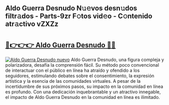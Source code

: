 ## Aldo Guerra Desnudo N𝚞𝚎vos desn𝚞dos filtr𝚊dos - Parts-9zr F𝚘tos vid𝚎o - C𝚘ntenido atr𝚊ctivo vZXZz

# <h2><a href="http://mbcr41n.tromn.icu/?c=Aldo+Guerra+Desnudo">🔗👉👉👉 Aldo Guerra Desnudo 🔗🔗</a></h2>

[![Aldo Guerra Desnudo nuevo](https://i.imgur.com/pEAQMta.gif)](http://mbcr41n.tromn.icu/?c=Aldo+Guerra+Desnudo)
Aldo Guerra Desnudo, una figura compleja y polarizadora, desafía la comprensión fácil. Su método poco convencional de interactuar con el público en línea ha atraído y ofendido a los seguidores, estimulando debates sobre el consentimiento, la expresión artística y la esencia de las comunidades virtuales. A pesar de la incertidumbre de sus próximos pasos, su impacto en la comunidad en línea es profundo. Con una dedicación inquebrantable y un atractivo innegable, el impacto de Aldo Guerra Desnudo en la comunidad en línea es ilimitado.
